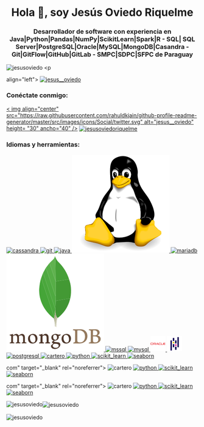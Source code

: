 <h1 align="center">Hola 👋, soy Jesús Oviedo Riquelme</h1>
<h3 align="center">Desarrollador de software con experiencia en Java|Python|Pandas|NumPy|ScikitLearn|Spark|R - SQL| SQL Server|PostgreSQL|Oracle|MySQL|MongoDB|Casandra - Git|GitFlow|GitHub|GitLab - SMPC|SDPC|SFPC de Paraguay</h3> <p align="left"> <img src="

https://komarev .com/ghpvc/?username=jesusoviedo&label=Profile%20views&color=0e75b6&style=flat" alt="jesusoviedo" /> </p> <p

align="left"> <a href="https://twitter.com/ jesus__oviedo" target="blank"><img src="https://img.shields.io/twitter/follow/jesus__oviedo?logo=twitter&style=for-the-badge" alt="jesus__oviedo" /></a> </p>

<h3 align="left">Conéctate conmigo:</h3>
<p align="left">
<a href="https://twitter.com/jesus__oviedo" target="blank">< img align="center" src="https://raw.githubusercontent.com/rahuldkjain/github-profile-readme-generator/master/src/images/icons/Social/twitter.svg" alt="jesus__oviedo" height= "30" ancho="40" /></a>
<a href="https://linkedin.com/in/jesusoviedoriquelme" target="blank"><img align="center" src="https:/ /raw.githubusercontent.com/rahuldkjain/github-profile-readme-generator/master/src/images/icons/Social/linked-in-alt.svg" alt="jesusoviedoriquelme" height="30" width="40" /></a>
</p>

<h3 align="left">Idiomas y herramientas:</h3>
<p align="left"> <a href="https://cassandra.apache.org/" target="_blank" rel="noreferrer"> <img src="https://www.vectorlogo.zone/ logos/apache_cassandra/apache_cassandra-icon.svg" alt="cassandra" width="40" height="40"/> </a> <a href="https://git-scm.com/" target=" _blank" rel="noreferrer"> <img src="https://www.vectorlogo.zone/logos/git-scm/git-scm-icon.svg" alt="git" width="40" height=" 40"/> </a> <a href="https://www.java.com" target="_blank" rel="noreferrer"> <img src="https://raw.githubusercontent.com/devicons /devicon/master/icons/java/java-original.svg" alt="java" width="40" height="40"/> </a> <a href="https://www.linux.org /" target="_blank" rel="noreferrer"> <img src="https://raw.githubusercontent.com/devicons/devicon/master/icons/linux/linux-original.svg" alt="linux" ancho ="40" altura="40"/> </a> <a href="https://mariadb.org/" target="_blank" rel="noreferrer"> <img src="https://www .vectorlogo.zone/logos/mariadb/mariadb-icon.svg" alt="mariadb" width="40" height="40"/> </a> <a href="https://www.mongodb.com /" target="_blank" rel="noreferrer"> <img src="https://raw.githubusercontent.com/devicons/devicon/master/icons/mongodb/mongodb-original-wordmark.svg" alt="mongodb " ancho="40" alto="40"/> </a> <a href="https://www.microsoft.com/en-us/sql-server" target="_blank" rel="noreferrer" > <img src="https://www.svgrepo.com/show/303229/microsoft-sql-server-logo.svg" alt="mssql" width="40" height="40"/> </a > <a href="https://www.mysql.com/" target="_blank" rel="noreferrer"> <img src="https://raw.githubusercontent.com/devicons/devicon/master/icons /mysql/mysql-original-wordmark.svg" alt="mysql" width="40" height="40"/> </a> <a href="https://www.oracle.com/" target= "_blank" rel="noreferrer"> <img src="https://raw.githubusercontent.com/devicons/devicon/master/icons/oracle/oracle-original.svg" alt="oracle" width="40" height="40"/> </a> <a href="https://pandas.pydata.org/" target="_blank" rel="noreferrer"> <img src="https://raw.githubusercontent.com/devicons/devicon/2ae2a900d2f041da66e950e4d48052658d850630/icons/pandas/pandas-original.svg" alt="pandas" width="40" height="40"/> </ a> <a href="https://www.postgresql.org" target="_blank" rel="noreferrer"> <img src="https://raw.githubusercontent.com/devicons/devicon/master/icons /postgresql/postgresql-original-wordmark.svg" alt="postgresql" width="40" height="40"/> </a> <a href="https://postman.com" target="_blank" rel="noreferrer"> <img src="https://www.vectorlogo.zone/logos/getpostman/getpostman-icon.svg" alt="cartero" width="40" height="40"/> </ a> <a href="https://www.python.org" target="_blank" rel="noreferrer"> <img src="https://raw.githubusercontent.com/devicons/devicon/master/icons /python/python-original.svg" alt="python" width="40" height="40"/> </a> <a href="https://scikit-learn.org/" target="_blank " rel="noreferrer"> <img src="https://upload.wikimedia.org/wikipedia/commons/0/05/Scikit_learn_logo_small.svg" alt="scikit_learn" width="40" height="40"/ > </a> <a href="https://seaborn.pydata.org/" target="_blank" rel="noreferrer"> <img src="https://seaborn.pydata.org/_images/logo -mark-lightbg.svg" alt="seaborn" width="40" height="40"/> </a> </p>com" target="_blank" rel="noreferrer"> <img src="https://www.vectorlogo.zone/logos/getpostman/getpostman-icon.svg" alt="cartero" width="40" height= "40"/> </a> <a href="https://www.python.org" target="_blank" rel="noreferrer"> <img src="https://raw.githubusercontent.com/ devicons/devicon/master/icons/python/python-original.svg" alt="python" width="40" height="40"/> </a> <a href="https://scikit-learn. org/" target="_blank" rel="noreferrer"> <img src="https://upload.wikimedia.org/wikipedia/commons/0/05/Scikit_learn_logo_small.svg" alt="scikit_learn" width="40 " height="40"/> </a> <a href="https://seaborn.pydata.org/" target="_blank" rel="noreferrer"> <img src="https://seaborn. pydata.org/_images/logo-mark-lightbg.svg" alt="seaborn" width="40" height="40"/> </a> </p>com" target="_blank" rel="noreferrer"> <img src="https://www.vectorlogo.zone/logos/getpostman/getpostman-icon.svg" alt="cartero" width="40" height= "40"/> </a> <a href="https://www.python.org" target="_blank" rel="noreferrer"> <img src="https://raw.githubusercontent.com/ devicons/devicon/master/icons/python/python-original.svg" alt="python" width="40" height="40"/> </a> <a href="https://scikit-learn. org/" target="_blank" rel="noreferrer"> <img src="https://upload.wikimedia.org/wikipedia/commons/0/05/Scikit_learn_logo_small.svg" alt="scikit_learn" width="40 " height="40"/> </a> <a href="https://seaborn.pydata.org/" target="_blank" rel="noreferrer"> <img src="https://seaborn. pydata.org/_images/logo-mark-lightbg.svg" alt="seaborn" width="40" height="40"/> </a> </p>

<p><img align="left" src="https://github-readme-stats.vercel.app/api/top-langs?username=jesusoviedo&show_icons=true&locale=en&layout=compact" alt="jesusoviedo" /> </p>

<p> <img align="center" src="https://github-readme-stats.vercel.app/api?username=jesusoviedo&show_icons=true&locale=en" alt="jesusoviedo" /> </p>

<p><img align="center" src="https://github-readme-streak-stats.herokuapp.com/?user=jesusoviedo&" alt="jesusoviedo" /></p>
